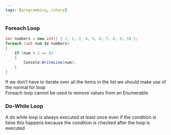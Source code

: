 ```yaml
---
tags: [programming, csharp]
---
```


### Foreach Loop

````csharp
var numbers = new int[] { 1, 2, 3, 4, 5, 6, 7, 8, 9, 10 };
foreach (int num in numbers)
{
    if (num % 2 == 0)
    {
        Console.WriteLine(num);
    }
}
````

If we don’t have to iterate over all the items in the list we should make use of the normal for loop  
Foreach loop cannot be used to remove values from an Enumerable

### Do-While Loop

A do while loop is always executed at least once even if the condition is false this happens because the condition is checked after the loop is executed
